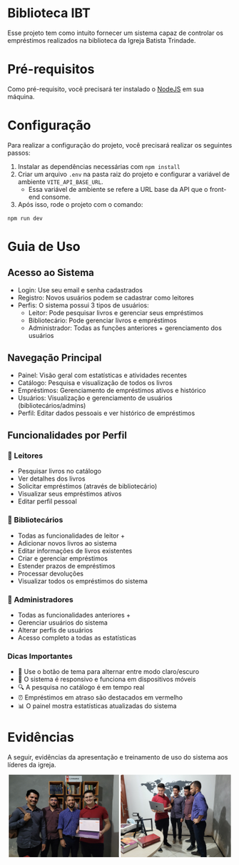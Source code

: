 # Biblioteca IBT

Esse projeto tem como intuito fornecer um sistema capaz de controlar os empréstimos realizados na biblioteca da Igreja
Batista Trindade.

# Pré-requisitos

Como pré-requisito, você precisará ter instalado o [NodeJS](https://nodejs.org/en/download) em sua máquina.

# Configuração

Para realizar a configuração do projeto, você precisará realizar os seguintes passos:

1. Instalar as dependências necessárias com `npm install`
2. Criar um arquivo `.env` na pasta raiz do projeto e configurar a variável de ambiente `VITE_API_BASE_URL`.
    - Essa variável de ambiente se refere a URL base da API que o front-end consome.
3. Após isso, rode o projeto com o comando:

```shell
npm run dev
```

# Guia de Uso

## Acesso ao Sistema

* Login: Use seu email e senha cadastrados
* Registro: Novos usuários podem se cadastrar como leitores
* Perfis: O sistema possui 3 tipos de usuários:
    * Leitor: Pode pesquisar livros e gerenciar seus empréstimos
    * Bibliotecário: Pode gerenciar livros e empréstimos
    * Administrador: Todas as funções anteriores + gerenciamento dos usuários

## Navegação Principal

* Painel: Visão geral com estatísticas e atividades recentes
* Catálogo: Pesquisa e visualização de todos os livros
* Empréstimos: Gerenciamento de empréstimos ativos e histórico
* Usuários: Visualização e gerenciamento de usuários (bibliotecários/admins)
* Perfil: Editar dados pessoais e ver histórico de empréstimos

## Funcionalidades por Perfil

### 👤 Leitores

* Pesquisar livros no catálogo
* Ver detalhes dos livros
* Solicitar empréstimos (através de bibliotecário)
* Visualizar seus empréstimos ativos
* Editar perfil pessoal

### 📖 Bibliotecários

* Todas as funcionalidades de leitor +
* Adicionar novos livros ao sistema
* Editar informações de livros existentes
* Criar e gerenciar empréstimos
* Estender prazos de empréstimos
* Processar devoluções
* Visualizar todos os empréstimos do sistema

### 🔧 Administradores

* Todas as funcionalidades anteriores +
* Gerenciar usuários do sistema
* Alterar perfis de usuários
* Acesso completo a todas as estatísticas

### Dicas Importantes

* 🌙 Use o botão de tema para alternar entre modo claro/escuro
* 📱 O sistema é responsivo e funciona em dispositivos móveis
* 🔍 A pesquisa no catálogo é em tempo real
* ⏰ Empréstimos em atraso são destacados em vermelho
* 📊 O painel mostra estatísticas atualizadas do sistema

# Evidências

A seguir, evidências da apresentação e treinamento de uso do sistema aos líderes da igreja.

<div align="center">
   <img src="./20250525_201202.jpg" width="49%">
   <img src="./20250525_201021.jpg" width="49%">
</div>
